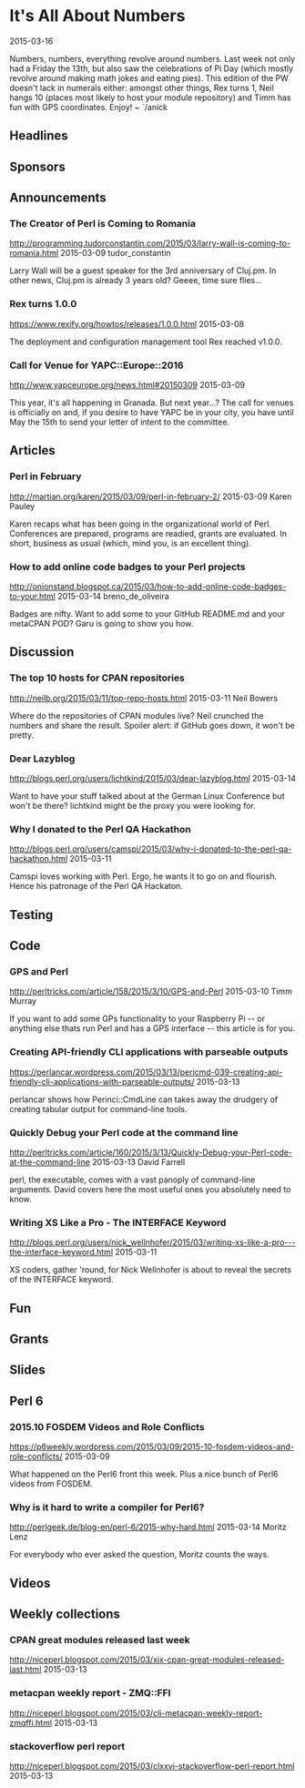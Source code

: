 # It's All About Numbers
2015-03-16

Numbers, numbers, everything revolve around numbers. Last week not only had a Friday
the 13th, but also saw the celebrations of Pi Day (which mostly revolve
around making math jokes and eating pies). This edition of the PW doesn't lack
in numerals either: amongst other things, Rex turns 1, Neil hangs 10
(places most likely to host your module repository) and Timm has fun with
GPS coordinates.  Enjoy! ~ `/anick

## Headlines

## Sponsors

## Announcements

### The Creator of Perl is Coming to Romania
http://programming.tudorconstantin.com/2015/03/larry-wall-is-coming-to-romania.html
2015-03-09
tudor_constantin

Larry Wall will be a guest speaker for the 3rd anniversary of Cluj.pm. In
other news, Cluj.pm is already 3 years old? Geeee, time sure flies...

### Rex turns 1.0.0
https://www.rexify.org/howtos/releases/1.0.0.html
2015-03-08

The deployment and configuration management tool Rex reached v1.0.0.

### Call for Venue for YAPC::Europe::2016
http://www.yapceurope.org/news.html#20150309
2015-03-09

This year, it's all happening in Granada. But next year...? The call for
venues is officially on and, if you desire to have YAPC be in your city,
you have until May the 15th to send your letter of intent to the committee.

## Articles

###  Perl in February
http://martian.org/karen/2015/03/09/perl-in-february-2/
2015-03-09
Karen Pauley

Karen recaps what has been going in the organizational world of Perl.
Conferences are prepared, programs are readied, grants are evaluated. In
short, business as usual (which, mind you, is an excellent thing).

###  How to add online code badges to your Perl projects
http://onionstand.blogspot.ca/2015/03/how-to-add-online-code-badges-to-your.html
2015-03-14
breno_de_oliveira

Badges are nifty. Want to add some to your GitHub README.md and your
metaCPAN POD? Garu is going to show you how.


## Discussion

### The top 10 hosts for CPAN repositories
http://neilb.org/2015/03/11/top-repo-hosts.html
2015-03-11
Neil Bowers

Where do the repositories of CPAN modules live? Neil crunched the numbers
and share the result. Spoiler alert: if GitHub goes down, it won't be pretty.



### Dear Lazyblog
http://blogs.perl.org/users/lichtkind/2015/03/dear-lazyblog.html
2015-03-14

Want to have your stuff talked about at the German Linux Conference but won't
be there? lichtkind might be the proxy you were looking for.

### Why I donated to the Perl QA Hackathon
http://blogs.perl.org/users/camspi/2015/03/why-i-donated-to-the-perl-qa-hackathon.html
2015-03-11

Camspi loves working with Perl. Ergo, he wants it to go on and flourish. 
Hence his patronage of the Perl QA Hackaton.

## Testing

## Code

### GPS and Perl
http://perltricks.com/article/158/2015/3/10/GPS-and-Perl
2015-03-10
Timm Murray

If you want to add some GPs functionality to your Raspberry Pi -- or anything
else thats run Perl and has a GPS interface -- this article
is for you.

### Creating API-friendly CLI applications with parseable outputs
https://perlancar.wordpress.com/2015/03/13/pericmd-039-creating-api-friendly-cli-applications-with-parseable-outputs/
2015-03-13

perlancar shows how Perinci::CmdLine can takes away the drudgery of creating
tabular output for command-line tools.

###  Quickly Debug your Perl code at the command line
http://perltricks.com/article/160/2015/3/13/Quickly-Debug-your-Perl-code-at-the-command-line
2015-03-13
David Farrell

perl, the executable, comes with a vast panoply of command-line
arguments. David covers here the most useful ones you absolutely need
to know.


### Writing XS Like a Pro - The INTERFACE Keyword
http://blogs.perl.org/users/nick_wellnhofer/2015/03/writing-xs-like-a-pro---the-interface-keyword.html
2015-03-11

XS coders, gather 'round, for Nick Wellnhofer
is about to reveal the secrets of the INTERFACE keyword.

## Fun

## Grants

## Slides

## Perl 6

### 2015.10 FOSDEM Videos and Role Conflicts
https://p6weekly.wordpress.com/2015/03/09/2015-10-fosdem-videos-and-role-conflicts/
2015-03-09

What happened on the Perl6 front this week. Plus a nice bunch of Perl6  videos
from FOSDEM.

### Why is it hard to write a compiler for Perl6? 
http://perlgeek.de/blog-en/perl-6/2015-why-hard.html
2015-03-14
Moritz Lenz

For everybody who ever asked the question, Moritz counts the ways.

## Videos

## Weekly collections

### CPAN great modules released last week
http://niceperl.blogspot.com/2015/03/xix-cpan-great-modules-released-last.html
2015-03-13

###  metacpan weekly report - ZMQ::FFI
http://niceperl.blogspot.com/2015/03/cli-metacpan-weekly-report-zmqffi.html
2015-03-13


### stackoverflow perl report
http://niceperl.blogspot.com/2015/03/clxxvi-stackoverflow-perl-report.html
2015-03-13















